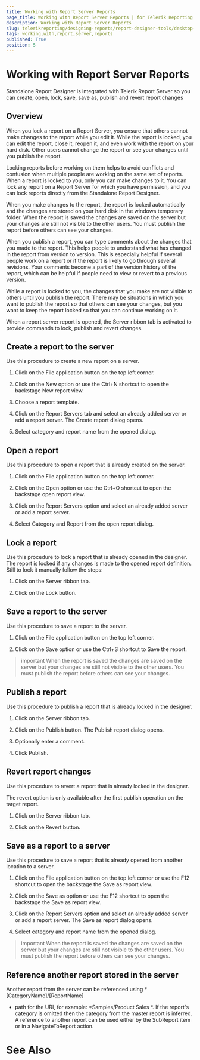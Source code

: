 ```yaml
---
title: Working with Report Server Reports
page_title: Working with Report Server Reports | for Telerik Reporting Documentation
description: Working with Report Server Reports
slug: telerikreporting/designing-reports/report-designer-tools/desktop-designers/standalone-report-designer/working-with-report-server-reports
tags: working,with,report,server,reports
published: True
position: 5
---
```


# Working with Report Server Reports



Standalone Report Designer is integrated with Telerik Report Server
        so you can create, open, lock, save, save as, publish and revert report changes


## Overview

When you lock a report on a Report Server, you ensure that others cannot make changes to the report while you edit it.
          While the report is locked, you can edit the report, close it, reopen it, and even work with the report on your hard disk.
          Other users cannot change the report or see your changes until you publish the report.
        


Locking reports before working on them helps to avoid conflicts and confusion when multiple people are working on the same set of reports.
          When a report is locked to you, only you can make changes to it. You can lock any report on a Report Server for which you have permission,
          and you can lock reports directly from the Standalone Report Designer.
        


When you make changes to the report, the report is locked automatically and the changes are stored on your hard disk in the windows temporary folder.
          When the report is saved the changes are saved on the server but your changes are still not visible to the other users.
          You must publish the report before others can see your changes.
        


When you publish a report, you can type comments about the changes that you made to the report.
            This helps people to understand what has changed in the report from version to version.
            This is especially helpful if several people work on a report or if the report is likely to go through several revisions.
            Your comments become a part of the version history of the report, which can be helpful if people need to view or revert to a previous version.
          


While a report is locked to you, the changes that you make are not visible to others until you publish the report.
          There may be situations in which you want to publish the report so that others can see your changes,
          but you want to keep the report locked so that you can continue working on it.
        


When a report server report is opened, the Server ribbon tab is activated to provide commands to lock, publish and revert changes.
          


## Create a report to the server

Use this procedure to create a new report on a server.
        


1. Click on the File application button on the top left corner.
            


1. Click on the New option or use the Ctrl+N shortcut to open the backstage New report view.
            


1. Choose a report template.
            


1. Click on the Report Servers tab and select an already added server or add a report server. The Create report dialog opens.
            


1. Select category and report name from the opened dialog.
            


## Open a report

Use this procedure to open a report that is already created on the server.
        


1. Click on the File application button on the top left corner.
            


1. Click on the Open option or use the Ctrl+O shortcut to open the backstage open report view.
            


1. Click on the Report Servers option and select an already added server or add a report server.
            


1. Select Category and Report from the open report dialog.
            


## Lock a report

Use this procedure to lock a report that is already opened in the designer. 
          The report is locked if any changes is made to the opened report definition.
          Still to lock it manually follow the steps:
        


1. Click on the Server ribbon tab.
            


1. Click on the Lock button.
            


## Save a report to the server

Use this procedure to save a report to the server.
        


1. Click on the File application button on the top left corner.
            


1. Click on the Save option or use the Ctrl+S shortcut to Save the report.
            


>important When the report is saved the changes are saved on the server but your changes are still not visible to the other users.            You must publish the report before others can see your changes.          


## Publish a report

Use this procedure to publish a report that is already locked in the designer.
        


1. Click on the Server ribbon tab.
            


1. Click on the Publish button. The Publish report dialog opens.
            


1. Optionally enter a comment. 
            


1. Click Publish.
            


## Revert report changes

Use this procedure to revert a report that is already locked in the designer.
        


The revert option is only available after the first publish operation on the target report.
        


1. Click on the Server ribbon tab.
            


1. Click on the Revert button.
            


## Save as a report to a server

Use this procedure to save a report that is already opened from another location to a server.
        


1. Click on the File application button on the top left corner or use the F12 shortcut to open the backstage the Save as report view.
            


1. Click on the Save as option or use the F12 shortcut to open the backstage the Save as report view.
            


1. Click on the Report Servers option and select an already added server or add a report server. The Save as report dialog opens.
            


1. Select category and report name from the opened dialog.
            


>important When the report is saved the changes are saved on the server but your changes are still not visible to the other users.            You must publish the report before others can see your changes.          


## Reference another report stored in the server

Another report from the server can be referenced using 
*[CategoryName]/[ReportName]
* path for the URI,
        	for example: 
*Samples/Product Sales
*.
        	If the report's category is omitted then the category from the master report is inferred.
        	A reference to another report can be used either by the SubReport item or in a NavigateToReport action.
        


# See Also

